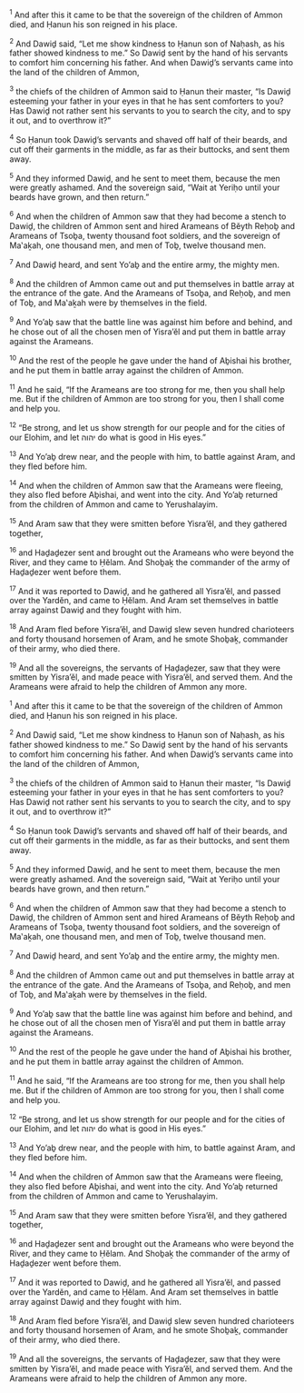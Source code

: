 <sup>1</sup> And after this it came to be that the sovereign of the children of Ammon died, and Ḥanun his son reigned in his place.

<sup>2</sup> And Dawiḏ said, “Let me show kindness to Ḥanun son of Naḥash, as his father showed kindness to me.” So Dawiḏ sent by the hand of his servants to comfort him concerning his father. And when Dawiḏ’s servants came into the land of the children of Ammon,

<sup>3</sup> the chiefs of the children of Ammon said to Ḥanun their master, “Is Dawiḏ esteeming your father in your eyes in that he has sent comforters to you? Has Dawiḏ not rather sent his servants to you to search the city, and to spy it out, and to overthrow it?”

<sup>4</sup> So Ḥanun took Dawiḏ’s servants and shaved off half of their beards, and cut off their garments in the middle, as far as their buttocks, and sent them away.

<sup>5</sup> And they informed Dawiḏ, and he sent to meet them, because the men were greatly ashamed. And the sovereign said, “Wait at Yeriḥo until your beards have grown, and then return.”

<sup>6</sup> And when the children of Ammon saw that they had become a stench to Dawiḏ, the children of Ammon sent and hired Arameans of Bĕyth Reḥoḇ and Arameans of Tsoḇa, twenty thousand foot soldiers, and the sovereign of Ma‛aḵah, one thousand men, and men of Toḇ, twelve thousand men.

<sup>7</sup> And Dawiḏ heard, and sent Yo’aḇ and the entire army, the mighty men.

<sup>8</sup> And the children of Ammon came out and put themselves in battle array at the entrance of the gate. And the Arameans of Tsoḇa, and Reḥoḇ, and men of Toḇ, and Ma‛aḵah were by themselves in the field.

<sup>9</sup> And Yo’aḇ saw that the battle line was against him before and behind, and he chose out of all the chosen men of Yisra’ĕl and put them in battle array against the Arameans.

<sup>10</sup> And the rest of the people he gave under the hand of Aḇishai his brother, and he put them in battle array against the children of Ammon.

<sup>11</sup> And he said, “If the Arameans are too strong for me, then you shall help me. But if the children of Ammon are too strong for you, then I shall come and help you.

<sup>12</sup> “Be strong, and let us show strength for our people and for the cities of our Elohim, and let יהוה do what is good in His eyes.”

<sup>13</sup> And Yo’aḇ drew near, and the people with him, to battle against Aram, and they fled before him.

<sup>14</sup> And when the children of Ammon saw that the Arameans were fleeing, they also fled before Aḇishai, and went into the city. And Yo’aḇ returned from the children of Ammon and came to Yerushalayim.

<sup>15</sup> And Aram saw that they were smitten before Yisra’ĕl, and they gathered together,

<sup>16</sup> and Haḏaḏezer sent and brought out the Arameans who were beyond the River, and they came to Ḥĕlam. And Shoḇaḵ the commander of the army of Haḏaḏezer went before them.

<sup>17</sup> And it was reported to Dawiḏ, and he gathered all Yisra’ĕl, and passed over the Yardĕn, and came to Ḥĕlam. And Aram set themselves in battle array against Dawiḏ and they fought with him.

<sup>18</sup> And Aram fled before Yisra’ĕl, and Dawiḏ slew seven hundred charioteers and forty thousand horsemen of Aram, and he smote Shoḇaḵ, commander of their army, who died there.

<sup>19</sup> And all the sovereigns, the servants of Haḏaḏezer, saw that they were smitten by Yisra’ĕl, and made peace with Yisra’ĕl, and served them. And the Arameans were afraid to help the children of Ammon any more.

<sup>1</sup> And after this it came to be that the sovereign of the children of Ammon died, and Ḥanun his son reigned in his place.

<sup>2</sup> And Dawiḏ said, “Let me show kindness to Ḥanun son of Naḥash, as his father showed kindness to me.” So Dawiḏ sent by the hand of his servants to comfort him concerning his father. And when Dawiḏ’s servants came into the land of the children of Ammon,

<sup>3</sup> the chiefs of the children of Ammon said to Ḥanun their master, “Is Dawiḏ esteeming your father in your eyes in that he has sent comforters to you? Has Dawiḏ not rather sent his servants to you to search the city, and to spy it out, and to overthrow it?”

<sup>4</sup> So Ḥanun took Dawiḏ’s servants and shaved off half of their beards, and cut off their garments in the middle, as far as their buttocks, and sent them away.

<sup>5</sup> And they informed Dawiḏ, and he sent to meet them, because the men were greatly ashamed. And the sovereign said, “Wait at Yeriḥo until your beards have grown, and then return.”

<sup>6</sup> And when the children of Ammon saw that they had become a stench to Dawiḏ, the children of Ammon sent and hired Arameans of Bĕyth Reḥoḇ and Arameans of Tsoḇa, twenty thousand foot soldiers, and the sovereign of Ma‛aḵah, one thousand men, and men of Toḇ, twelve thousand men.

<sup>7</sup> And Dawiḏ heard, and sent Yo’aḇ and the entire army, the mighty men.

<sup>8</sup> And the children of Ammon came out and put themselves in battle array at the entrance of the gate. And the Arameans of Tsoḇa, and Reḥoḇ, and men of Toḇ, and Ma‛aḵah were by themselves in the field.

<sup>9</sup> And Yo’aḇ saw that the battle line was against him before and behind, and he chose out of all the chosen men of Yisra’ĕl and put them in battle array against the Arameans.

<sup>10</sup> And the rest of the people he gave under the hand of Aḇishai his brother, and he put them in battle array against the children of Ammon.

<sup>11</sup> And he said, “If the Arameans are too strong for me, then you shall help me. But if the children of Ammon are too strong for you, then I shall come and help you.

<sup>12</sup> “Be strong, and let us show strength for our people and for the cities of our Elohim, and let יהוה do what is good in His eyes.”

<sup>13</sup> And Yo’aḇ drew near, and the people with him, to battle against Aram, and they fled before him.

<sup>14</sup> And when the children of Ammon saw that the Arameans were fleeing, they also fled before Aḇishai, and went into the city. And Yo’aḇ returned from the children of Ammon and came to Yerushalayim.

<sup>15</sup> And Aram saw that they were smitten before Yisra’ĕl, and they gathered together,

<sup>16</sup> and Haḏaḏezer sent and brought out the Arameans who were beyond the River, and they came to Ḥĕlam. And Shoḇaḵ the commander of the army of Haḏaḏezer went before them.

<sup>17</sup> And it was reported to Dawiḏ, and he gathered all Yisra’ĕl, and passed over the Yardĕn, and came to Ḥĕlam. And Aram set themselves in battle array against Dawiḏ and they fought with him.

<sup>18</sup> And Aram fled before Yisra’ĕl, and Dawiḏ slew seven hundred charioteers and forty thousand horsemen of Aram, and he smote Shoḇaḵ, commander of their army, who died there.

<sup>19</sup> And all the sovereigns, the servants of Haḏaḏezer, saw that they were smitten by Yisra’ĕl, and made peace with Yisra’ĕl, and served them. And the Arameans were afraid to help the children of Ammon any more.

